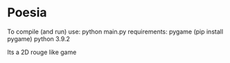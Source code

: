 # Poesia
To compile (and run) use:
python main.py 
requirements:
pygame (pip install pygame)
python 3.9.2

Its a 2D rouge like game

